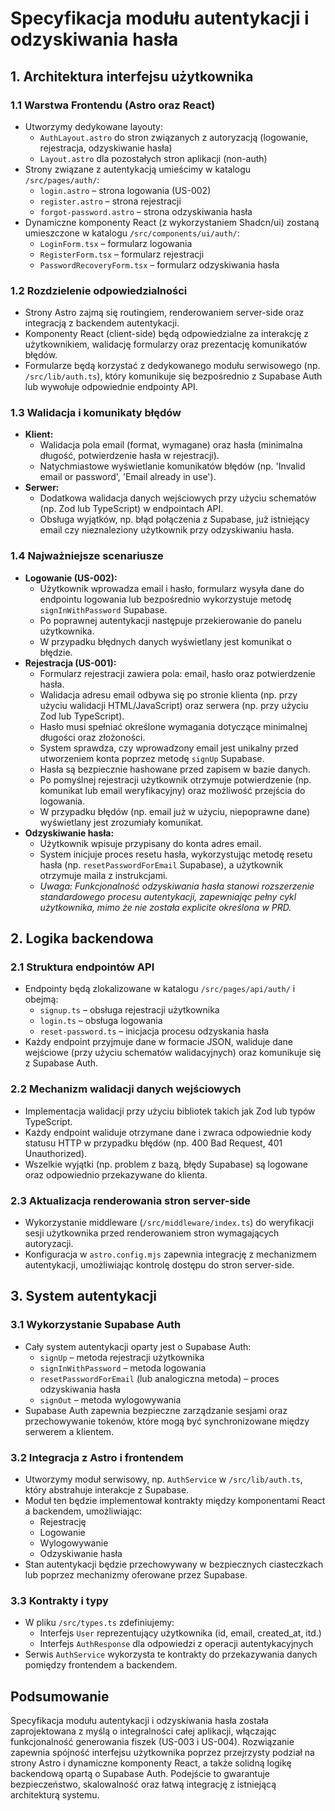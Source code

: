 # Specyfikacja modułu autentykacji i odzyskiwania hasła

## 1. Architektura interfejsu użytkownika

### 1.1 Warstwa Frontendu (Astro oraz React)
- Utworzymy dedykowane layouty:
  - `AuthLayout.astro` do stron związanych z autoryzacją (logowanie, rejestracja, odzyskiwanie hasła)
  - `Layout.astro` dla pozostałych stron aplikacji (non-auth)
- Strony związane z autentykacją umieścimy w katalogu `/src/pages/auth/`:
  - `login.astro` – strona logowania (US-002)
  - `register.astro` – strona rejestracji
  - `forgot-password.astro` – strona odzyskiwania hasła
- Dynamiczne komponenty React (z wykorzystaniem Shadcn/ui) zostaną umieszczone w katalogu `/src/components/ui/auth/`:
  - `LoginForm.tsx` – formularz logowania
  - `RegisterForm.tsx` – formularz rejestracji
  - `PasswordRecoveryForm.tsx` – formularz odzyskiwania hasła

### 1.2 Rozdzielenie odpowiedzialności
- Strony Astro zajmą się routingiem, renderowaniem server-side oraz integracją z backendem autentykacji.
- Komponenty React (client-side) będą odpowiedzialne za interakcję z użytkownikiem, walidację formularzy oraz prezentację komunikatów błędów.
- Formularze będą korzystać z dedykowanego modułu serwisowego (np. `/src/lib/auth.ts`), który komunikuje się bezpośrednio z Supabase Auth lub wywołuje odpowiednie endpointy API.

### 1.3 Walidacja i komunikaty błędów
- **Klient:**
  - Walidacja pola email (format, wymagane) oraz hasła (minimalna długość, potwierdzenie hasła w rejestracji).
  - Natychmiastowe wyświetlanie komunikatów błędów (np. 'Invalid email or password', 'Email already in use').
- **Serwer:**
  - Dodatkowa walidacja danych wejściowych przy użyciu schematów (np. Zod lub TypeScript) w endpointach API.
  - Obsługa wyjątków, np. błąd połączenia z Supabase, już istniejący email czy nieznaleziony użytkownik przy odzyskiwaniu hasła.

### 1.4 Najważniejsze scenariusze
- **Logowanie (US-002):**
  - Użytkownik wprowadza email i hasło, formularz wysyła dane do endpointu logowania lub bezpośrednio wykorzystuje metodę `signInWithPassword` Supabase.
  - Po poprawnej autentykacji następuje przekierowanie do panelu użytkownika.
  - W przypadku błędnych danych wyświetlany jest komunikat o błędzie.
- **Rejestracja (US-001):**
  - Formularz rejestracji zawiera pola: email, hasło oraz potwierdzenie hasła.
  - Walidacja adresu email odbywa się po stronie klienta (np. przy użyciu walidacji HTML/JavaScript) oraz serwera (np. przy użyciu Zod lub TypeScript).
  - Hasło musi spełniać określone wymagania dotyczące minimalnej długości oraz złożoności.
  - System sprawdza, czy wprowadzony email jest unikalny przed utworzeniem konta poprzez metodę `signUp` Supabase.
  - Hasła są bezpiecznie hashowane przed zapisem w bazie danych.
  - Po pomyślnej rejestracji użytkownik otrzymuje potwierdzenie (np. komunikat lub email weryfikacyjny) oraz możliwość przejścia do logowania.
  - W przypadku błędów (np. email już w użyciu, niepoprawne dane) wyświetlany jest zrozumiały komunikat.
- **Odzyskiwanie hasła:**
  - Użytkownik wpisuje przypisany do konta adres email.
  - System inicjuje proces resetu hasła, wykorzystując metodę resetu hasła (np. `resetPasswordForEmail` Supabase), a użytkownik otrzymuje maila z instrukcjami.
  - *Uwaga: Funkcjonalność odzyskiwania hasła stanowi rozszerzenie standardowego procesu autentykacji, zapewniając pełny cykl użytkownika, mimo że nie została explicite określona w PRD.*

## 2. Logika backendowa

### 2.1 Struktura endpointów API
- Endpointy będą zlokalizowane w katalogu `/src/pages/api/auth/` i obejmą:
  - `signup.ts` – obsługa rejestracji użytkownika
  - `login.ts` – obsługa logowania
  - `reset-password.ts` – inicjacja procesu odzyskania hasła
- Każdy endpoint przyjmuje dane w formacie JSON, waliduje dane wejściowe (przy użyciu schematów walidacyjnych) oraz komunikuje się z Supabase Auth.

### 2.2 Mechanizm walidacji danych wejściowych
- Implementacja walidacji przy użyciu bibliotek takich jak Zod lub typów TypeScript.
- Każdy endpoint waliduje otrzymane dane i zwraca odpowiednie kody statusu HTTP w przypadku błędów (np. 400 Bad Request, 401 Unauthorized).
- Wszelkie wyjątki (np. problem z bazą, błędy Supabase) są logowane oraz odpowiednio przekazywane do klienta.

### 2.3 Aktualizacja renderowania stron server-side
- Wykorzystanie middleware (`/src/middleware/index.ts`) do weryfikacji sesji użytkownika przed renderowaniem stron wymagających autoryzacji.
- Konfiguracja w `astro.config.mjs` zapewnia integrację z mechanizmem autentykacji, umożliwiając kontrolę dostępu do stron server-side.

## 3. System autentykacji

### 3.1 Wykorzystanie Supabase Auth
- Cały system autentykacji oparty jest o Supabase Auth:
  - `signUp` – metoda rejestracji użytkownika
  - `signInWithPassword` – metoda logowania
  - `resetPasswordForEmail` (lub analogiczna metoda) – proces odzyskiwania hasła
  - `signOut` – metoda wylogowywania
- Supabase Auth zapewnia bezpieczne zarządzanie sesjami oraz przechowywanie tokenów, które mogą być synchronizowane między serwerem a klientem.

### 3.2 Integracja z Astro i frontendem
- Utworzymy moduł serwisowy, np. `AuthService` w `/src/lib/auth.ts`, który abstrahuje interakcje z Supabase.
- Moduł ten będzie implementował kontrakty między komponentami React a backendem, umożliwiając:
  - Rejestrację
  - Logowanie
  - Wylogowywanie
  - Odzyskiwanie hasła
- Stan autentykacji będzie przechowywany w bezpiecznych ciasteczkach lub poprzez mechanizmy oferowane przez Supabase.

### 3.3 Kontrakty i typy
- W pliku `/src/types.ts` zdefiniujemy:
  - Interfejs `User` reprezentujący użytkownika (id, email, created_at, itd.)
  - Interfejs `AuthResponse` dla odpowiedzi z operacji autentykacyjnych
- Serwis `AuthService` wykorzysta te kontrakty do przekazywania danych pomiędzy frontendem a backendem.

## Podsumowanie
Specyfikacja modułu autentykacji i odzyskiwania hasła została zaprojektowana z myślą o integralności całej aplikacji, włączając funkcjonalność generowania fiszek (US-003 i US-004). Rozwiązanie zapewnia spójność interfejsu użytkownika poprzez przejrzysty podział na strony Astro i dynamiczne komponenty React, a także solidną logikę backendową opartą o Supabase Auth. Podejście to gwarantuje bezpieczeństwo, skalowalność oraz łatwą integrację z istniejącą architekturą systemu. 